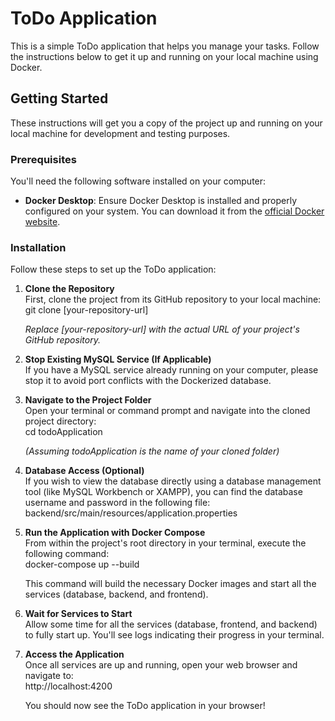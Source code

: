 # **ToDo Application**

This is a simple ToDo application that helps you manage your tasks. Follow the instructions below to get it up and running on your local machine using Docker.

## **Getting Started**

These instructions will get you a copy of the project up and running on your local machine for development and testing purposes.

### **Prerequisites**

You'll need the following software installed on your computer:

* **Docker Desktop**: Ensure Docker Desktop is installed and properly configured on your system. You can download it from the [official Docker website](https://www.docker.com/products/docker-desktop/).

### **Installation**

Follow these steps to set up the ToDo application:

1. **Clone the Repository**  
   First, clone the project from its GitHub repository to your local machine:  
   git clone \[your-repository-url\] 

   *Replace \[your-repository-url\] with the actual URL of your project's GitHub repository.*  
2. **Stop Existing MySQL Service (If Applicable)**  
   If you have a MySQL service already running on your computer, please stop it to avoid port conflicts with the Dockerized database.  
3. **Navigate to the Project Folder**  
   Open your terminal or command prompt and navigate into the cloned project directory:  
   cd todoApplication 

   *(Assuming todoApplication is the name of your cloned folder)*  
4. **Database Access (Optional)**  
   If you wish to view the database directly using a database management tool (like MySQL Workbench or XAMPP), you can find the database username and password in the following file:  
   backend/src/main/resources/application.properties  
5. **Run the Application with Docker Compose**  
   From within the project's root directory in your terminal, execute the following command:  
   docker-compose up \--build

   This command will build the necessary Docker images and start all the services (database, backend, and frontend).  
6. **Wait for Services to Start**  
   Allow some time for all the services (database, frontend, and backend) to fully start up. You'll see logs indicating their progress in your terminal.  
7. **Access the Application**  
   Once all services are up and running, open your web browser and navigate to:  
   http://localhost:4200

   You should now see the ToDo application in your browser\!